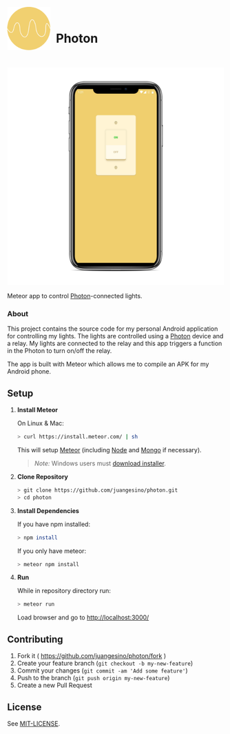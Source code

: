 
<img src="public/assets/images/logo.png" alt="Photon Logo" width="100" align="left" /><br><h1>&nbsp;&nbsp;Photon</h1><br>

![Photon Screenshot](resources/screen.png)

Meteor app to control <a href="https://store.particle.io/collections/photon" target="_blank">Photon</a>-connected lights.

### About

This project contains the source code for my personal Android application for controlling my lights. The lights are controlled using a <a href="https://store.particle.io/collections/photon" target="_blank">Photon</a> device and a relay. My lights are connected to the relay and this app triggers a function in the Photon to turn on/off the relay.

The app is built with Meteor which allows me to compile an APK for my Android phone.


## Setup

1. **Install Meteor**

    On Linux & Mac:

    ```sh
    > curl https://install.meteor.com/ | sh
    ```

    This will setup [Meteor](http://github.com/meteor/meteor) (including [Node](https://github.com/nodejs/node) and [Mongo](https://github.com/mongodb/mongo) if necessary).

    > _Note:_ Windows users must [download installer](https://www.meteor.com/install).

2. **Clone Repository**

    ```sh
    > git clone https://github.com/juangesino/photon.git
    > cd photon
    ```

3. **Install Dependencies**

    If you have npm installed:

    ```sh
    > npm install
    ```

    If you only have meteor:

    ```sh
    > meteor npm install
    ```

4. **Run**

    While in repository directory run:

    ```sh
    > meteor run
    ```

    Load browser and go to [http://localhost:3000/](http://localhost:3000/)


## Contributing

1. Fork it ( https://github.com/juangesino/photon/fork )
2. Create your feature branch (`git checkout -b my-new-feature`)
3. Commit your changes (`git commit -am 'Add some feature'`)
4. Push to the branch (`git push origin my-new-feature`)
5. Create a new Pull Request

## License

See [MIT-LICENSE](https://github.com/juangesino/photon/blob/master/LICENSE).
